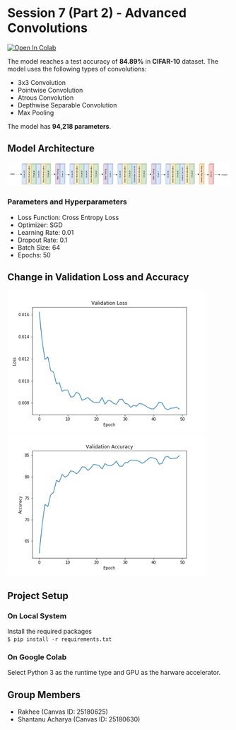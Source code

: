 # Session 7 (Part 2) - Advanced Convolutions

[![Open In Colab](https://colab.research.google.com/assets/colab-badge.svg)](https://colab.research.google.com/drive/1PD07tY3pCloDfQVl_F7pcFWtr6TcPysj)

The model reaches a test accuracy of **84.89%** in **CIFAR-10** dataset. The model uses the following types of convolutions:

- 3x3 Convolution
- Pointwise Convolution
- Atrous Convolution
- Depthwise Separable Convolution
- Max Pooling

The model has **94,218 parameters**.

## Model Architecture

![architecture](images/architecture.png)

### Parameters and Hyperparameters

- Loss Function: Cross Entropy Loss
- Optimizer: SGD
- Learning Rate: 0.01
- Dropout Rate: 0.1
- Batch Size: 64
- Epochs: 50

## Change in Validation Loss and Accuracy

<img src="images/loss_change.png" width="450px">
<img src="images/accuracy_change.png" width="450px">

## Project Setup

### On Local System

Install the required packages  
 `$ pip install -r requirements.txt`

### On Google Colab

Select Python 3 as the runtime type and GPU as the harware accelerator.

## Group Members

- Rakhee (Canvas ID: 25180625)
- Shantanu Acharya (Canvas ID: 25180630)
